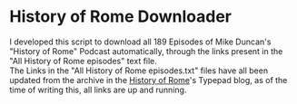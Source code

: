 # History of Rome Downloader
I developed this script to download all 189 Episodes of Mike Duncan's "History of Rome" Podcast automatically, through the links present in the "All History of Rome episodes" text file.\
The Links in the "All History of Rome episodes.txt" files have all been updated from the archive in the [History of Rome](https://thehistoryofrome.typepad.com/)'s Typepad blog, as of the time of writing this, all links are up and running.
